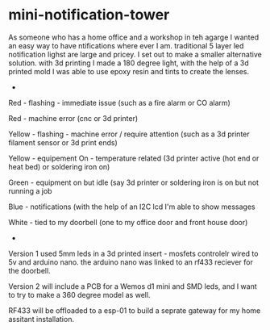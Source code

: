 # mini-notification-tower

As someone who has a home office and a workshop in teh agarge I wanted an easy way to have ntifications where ever I am.
traditional 5 layer led notification lighst are large and pricey.
I set out to make a smaller alternative solution. with 3d printing I made a 180 degree light, with the help of a 3d printed mold I was able to use epoxy resin and tints to create the lenses.

-

Red - flashing - immediate issue (such as a fire alarm or CO alarm)

Red - machine error (cnc or 3d printer)

Yellow - flashing - machine error / require attention (such as a 3d printer filament sensor or 3d print ends)

Yellow - equipement On - temperature related (3d printer active (hot end or heat bed) or soldering iron on)

Green - equipment on but idle (say 3d printer or soldering iron is on but not running a job

Blue - notifications (with the help of an I2C lcd I'm able to show messages

White - tied to my doorbell (one to my office door and front house door)

-

Version 1 used 5mm leds in a 3d printed insert - mosfets controlelr wired to 5v and arduino nano. the arduino nano was linked to an rf433 reciever for the doorbell.


Version 2 will include a PCB for a Wemos d1 mini and SMD leds, and I want to try to make a 360 degree model as well.
          
RF433 will be offloaded to a esp-01 to build a seprate gateway for my home assitant installation.
